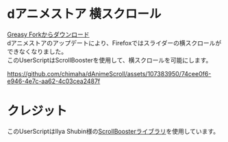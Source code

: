 # dアニメストア 横スクロール  
[Greasy Forkからダウンロード](https://greasyfork.org/ja/scripts/471401)  
dアニメストアのアップデートにより、Firefoxではスライダーの横スクロールができなくなりました。  
このUserScriptはScrollBoosterを使用して、横スクロールを可能にします。  


https://github.com/chimaha/dAnimeScroll/assets/107383950/74cee0f6-e946-4e7c-aa62-4c03cea2487f


# クレジット
このUserScriptはIlya Shubin様の[ScrollBoosterライブラリ](https://github.com/ilyashubin/scrollbooster)を使用しています。  
